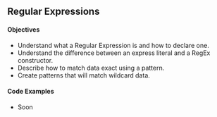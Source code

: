 ## Regular Expressions

#### Objectives

* Understand what a Regular Expression is and how to declare one.
* Understand the difference between an express literal and a RegEx constructor.
* Describe how to match data exact using a pattern.
* Create patterns that will match wildcard data.

#### Code Examples

* Soon
